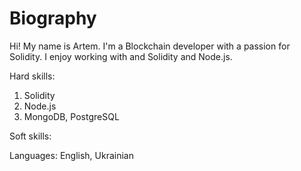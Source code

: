 # Biography

Hi!
My name is Artem.
I'm a Blockchain developer with a passion for Solidity. I enjoy working with and Solidity and Node.js. 

Hard skills:
1. Solidity
2. Node.js
3. MongoDB, PostgreSQL

Soft skills:


Languages: English, Ukrainian
